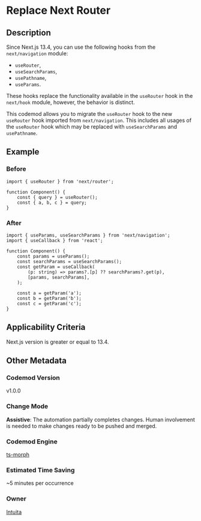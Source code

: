 # Replace Next Router

## Description

Since Next.js 13.4, you can use the following hooks from the `next/navigation` module:

-   `useRouter`,
-   `useSearchParams`,
-   `usePathname`,
-   `useParams`.

These hooks replace the functionality available in the `useRouter` hook in the `next/hook` module, however, the behavior is distinct.

This codemod allows you to migrate the `useRouter` hook to the new `useRouter` hook imported from `next/navigation`. This includes all usages of the `useRouter` hook which may be replaced with `useSearchParams` and `usePathname`.

## Example

### Before

```tsx
import { useRouter } from 'next/router';

function Component() {
	const { query } = useRouter();
	const { a, b, c } = query;
}
```

### After

```tsx
import { useParams, useSearchParams } from 'next/navigation';
import { useCallback } from 'react';

function Component() {
	const params = useParams();
	const searchParams = useSearchParams();
	const getParam = useCallback(
		(p: string) => params?.[p] ?? searchParams?.get(p),
		[params, searchParams],
	);

	const a = getParam('a');
	const b = getParam('b');
	const c = getParam('c');
}
```

## Applicability Criteria

Next.js version is greater or equal to 13.4.

## Other Metadata

### Codemod Version

v1.0.0

### Change Mode

**Assistive**: The automation partially completes changes. Human involvement is needed to make changes ready to be pushed and merged.

### **Codemod Engine**

[ts-morph](https://github.com/dsherret/ts-morph)

### Estimated Time Saving

~5 minutes per occurrence

### Owner

[Intuita](https://github.com/intuita-inc)
